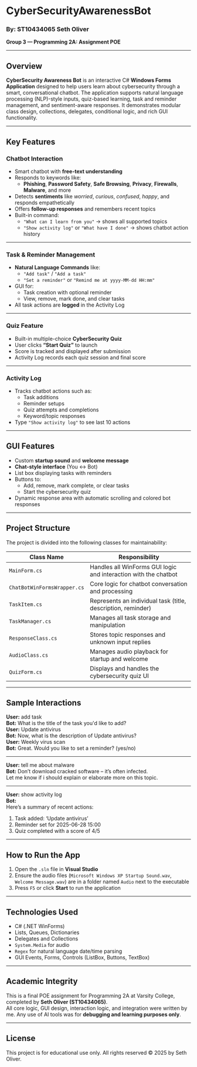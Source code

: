 # CyberSecurityAwarenessBot  
### By: ST10434065 Seth Oliver  
**Group 3 — Programming 2A: Assignment POE**

---

## Overview

**CyberSecurity Awareness Bot** is an interactive C# **Windows Forms Application** designed to help users learn about cybersecurity through a smart, conversational chatbot. The application supports natural language processing (NLP)-style inputs, quiz-based learning, task and reminder management, and sentiment-aware responses. It demonstrates modular class design, collections, delegates, conditional logic, and rich GUI functionality.

---

## Key Features

### Chatbot Interaction
- Smart chatbot with **free-text understanding**
- Responds to keywords like:
  - **Phishing**, **Password Safety**, **Safe Browsing**, **Privacy**, **Firewalls**, **Malware**, and more
- Detects **sentiments** like *worried*, *curious*, *confused*, *happy*, and responds empathetically
- Offers **follow-up responses** and remembers recent topics
- Built-in command:  
  - `"What can I learn from you"` → shows all supported topics
  - `"Show activity log"` or `"What have I done"` → shows chatbot action history

---

### Task & Reminder Management
- **Natural Language Commands** like:
  - `"Add task"` / `"Add a task"`  
  - `"Set a reminder"` or `"Remind me at yyyy-MM-dd HH:mm"`
- GUI for:
  - Task creation with optional reminder
  - View, remove, mark done, and clear tasks
- All task actions are **logged** in the Activity Log

---

### Quiz Feature
- Built-in multiple-choice **CyberSecurity Quiz**
- User clicks **“Start Quiz”** to launch
- Score is tracked and displayed after submission
- Activity Log records each quiz session and final score

---

### Activity Log
- Tracks chatbot actions such as:
  - Task additions
  - Reminder setups
  - Quiz attempts and completions
  - Keyword/topic responses
- Type `"Show activity log"` to see last 10 actions

---

##  GUI Features

- Custom **startup sound** and **welcome message**
- **Chat-style interface** (You ↔ Bot)
- List box displaying tasks with reminders
- Buttons to:
  - Add, remove, mark complete, or clear tasks
  - Start the cybersecurity quiz
- Dynamic response area with automatic scrolling and colored bot responses

---

##  Project Structure

The project is divided into the following classes for maintainability:

| Class Name              | Responsibility |
|------------------------|----------------|
| `MainForm.cs`          | Handles all WinForms GUI logic and interaction with the chatbot |
| `ChatBotWinFormsWrapper.cs` | Core logic for chatbot conversation and processing |
| `TaskItem.cs`          | Represents an individual task (title, description, reminder) |
| `TaskManager.cs`       | Manages all task storage and manipulation |
| `ResponseClass.cs`     | Stores topic responses and unknown input replies |
| `AudioClass.cs`        | Manages audio playback for startup and welcome |
| `QuizForm.cs`          | Displays and handles the cybersecurity quiz UI |

---

##  Sample Interactions

**User:** add task  
**Bot:** What is the title of the task you'd like to add?  
**User:** Update antivirus  
**Bot:** Now, what is the description of Update antivirus?  
**User:** Weekly virus scan  
**Bot:** Great. Would you like to set a reminder? (yes/no)  

---

**User:** tell me about malware  
**Bot:** Don’t download cracked software – it’s often infected.  
Let me know if i should explain or elaborate more on this topic.

---

**User:** show activity log  
**Bot:**  
Here’s a summary of recent actions:  
1. Task added: ‘Update antivirus’  
2. Reminder set for 2025-06-28 15:00  
3. Quiz completed with a score of 4/5  

---

## How to Run the App

1. Open the `.sln` file in **Visual Studio**
2. Ensure the audio files (`Microsoft Windows XP Startup Sound.wav`, `Welcome Message.wav`) are in a folder named `Audio` next to the executable
3. Press `F5` or click **Start** to run the application

---

## Technologies Used

- C# (.NET WinForms)
- Lists, Queues, Dictionaries
- Delegates and Collections
- `System.Media` for audio
- `Regex` for natural language date/time parsing
- GUI Events, Forms, Controls (ListBox, Buttons, TextBox)

---

## Academic Integrity

This is a final POE assignment for Programming 2A at Varsity College, completed by **Seth Oliver (ST10434065)**.  
All core logic, GUI design, interaction logic, and integration were written by me. Any use of AI tools was for **debugging and learning purposes only**.

---

## License

This project is for educational use only. All rights reserved © 2025 by Seth Oliver.

